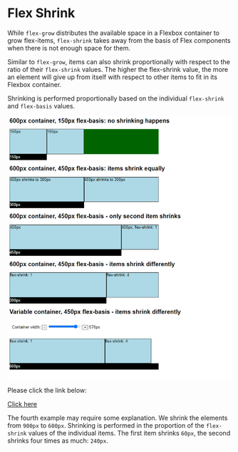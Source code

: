 # Flex Shrink

While `flex-grow` distributes the available space in a Flexbox container to grow flex-items, `flex-shrink` takes away from the basis of Flex components when there is not enough space for them.

Similar to `flex-grow`, items can also shrink proportionally with respect to the ratio of their `flex-shrink` values. The higher the flex-shrink value, the more an element will give up from itself with respect to other items to fit in its Flexbox container.

Shrinking is performed proportionally based on the individual `flex-shrink` and `flex-basis` values.

![flex-shrink](images/flex-basis%2C%20flex-shrink.png)

Please click the link below:

[Click here](https://codesandbox.io/s/flex-shrink-erm7df?file=/src/styles.css)

The fourth example may require some explanation. We shrink the elements from `900px` to `600px`. Shrinking is performed in the proportion of the `flex-shrink` values of the individual items. The first item shrinks `60px`, the second shrinks four times as much: `240px`.
